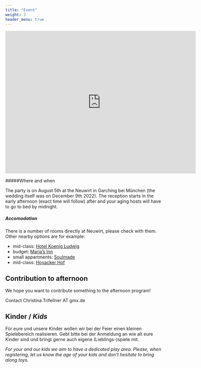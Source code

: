 ```yaml
---
title: "Event"
weight: 3
header_menu: true
---
```


<iframe src="https://www.google.com/maps/embed?pb=!1m18!1m12!1m3!1d789.8696800057604!2d11.651231336258036!3d48.249088580424086!2m3!1f0!2f0!3f0!3m2!1i1024!2i768!4f13.1!3m3!1m2!1s0x479e72fe3591d3cf%3A0xfc7cc93ae8549014!2sGasthof%20Neuwirt%20Eventlocation%20Garching%20b.%20M%C3%BCnchen!5e0!3m2!1sde!2sde!4v1674384998033!5m2!1sde!2sde" width="600" height="450" style="border:0;" allowfullscreen="" loading="lazy" referrerpolicy="no-referrer-when-downgrade"></iframe>

#####Where and when

The party is on August 5th at the Neuwirt in Garching bei München (the wedding itself was on December 9th 2022). The reception starts in the early afternoon (exact time will follow) after and your aging hosts will have to go to bed by midnight.


##### Accomodation

There is a number of rooms directly at Neuwirt, please check with them. Other nearby options are for example:

* mid-class: [Hotel Koenig Ludwig](https://hkl.de/)
* budget: [Maria’s Inn](https://www.marias-inn.com/de)
* small appartments: [Soulmade](https://soulmade.me/)
* mid-class: [Hoyacker Hof](https://www.hoyackerhof.de/en/home/)


## Contribution to afternoon
We hope you want to contribute something to the afternoon program!

Contact
Christina.Trifellner AT gmx.de

## Kinder / *Kids*

Für eure und unsere Kinder wollen wir bei der Feier einen kleinen Spielebereich realisieren. Gebt bitte bei der Anmeldung an wie alt eure Kinder sind
und bringt gerne auch eigene (Lieblings-)spiele mit.

*For your and our kids we aim to have a dedicated play area. Please, when registering, let us know the age of your kids and don't hesitate to bring along toys.*
